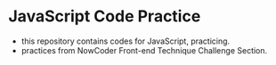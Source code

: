 # JavaScript Code Practice
- this repository contains codes for JavaScript, practicing.
- practices from NowCoder Front-end Technique Challenge Section.